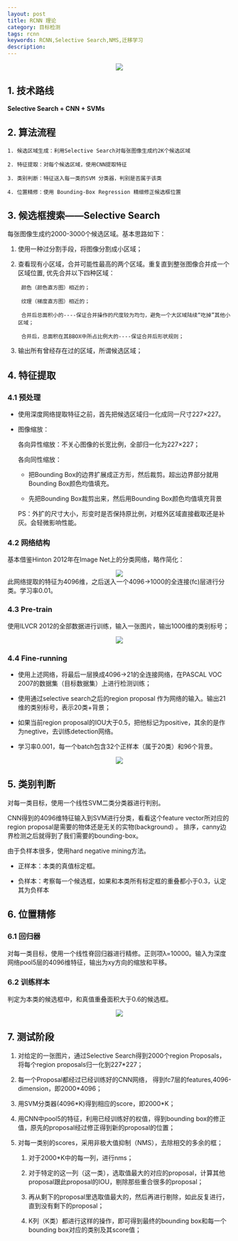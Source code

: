 ```yaml
---
layout: post
title: RCNN 理论
category: 目标检测
tags: rcnn
keywords: RCNN,Selective Search,NMS,迁移学习
description:
---
```


<div style="text-align:center">

<img src="https://raw.githubusercontent.com/chiemon/chiemon.github.io/master/img/RCNN-1.png">

</div>

## 1. 技术路线

**Selective Search + CNN + SVMs**

## 2. 算法流程

    1. 候选区域生成：利用Selective Search对每张图像生成约2K个候选区域

    2. 特征提取：对每个候选区域，使用CNN提取特征

    3. 类别判断：特征送入每一类的SVM 分类器，判别是否属于该类

    4. 位置精修：使用 Bounding-Box Regression 精细修正候选框位置　

## 3. 候选框搜索——Selective Search

每张图像生成约2000-3000个候选区域。基本思路如下：

1. 使用一种过分割手段，将图像分割成小区域；

2. 查看现有小区域，合并可能性最高的两个区域。重复直到整张图像合并成一个区域位置,
优先合并以下四种区域：

        颜色（颜色直方图）相近的；

        纹理（梯度直方图）相近的；

        合并后总面积小的----保证合并操作的尺度较为均匀，避免一个大区域陆续“吃掉”其他小区域；

        合并后，总面积在其BBOX中所占比例大的----保证合并后形状规则；

3. 输出所有曾经存在过的区域，所谓候选区域；

## 4. 特征提取

### 4.1 预处理

+ 使用深度网络提取特征之前，首先把候选区域归一化成同一尺寸227×227。

+ 图像缩放：

    各向异性缩放：不关心图像的长宽比例，全部归一化为227×227；

    各向同性缩放：

    + 把Bounding Box的边界扩展成正方形，然后裁剪。超出边界部分就用Bounding Box颜色均值填充。

    + 先把Bounding Box裁剪出来，然后用Bounding Box颜色均值填充背景

    PS：外扩的尺寸大小，形变时是否保持原比例，对框外区域直接截取还是补灰。会轻微影响性能。

### 4.2 网络结构

基本借鉴Hinton 2012年在Image Net上的分类网络，略作简化：

<div style="text-align:center">

<img src="https://raw.githubusercontent.com/chiemon/chiemon.github.io/master/img/RCNN-2.png">

</div>
此网络提取的特征为4096维，之后送入一个4096->1000的全连接(fc)层进行分类。学习率0.01。

### 4.3 Pre-train

使用ILVCR 2012的全部数据进行训练，输入一张图片，输出1000维的类别标号；

<div style="text-align:center">

<img src="https://raw.githubusercontent.com/chiemon/chiemon.github.io/master/img/RCNN-3.png">

</div>

### 4.4 Fine-running

+ 使用上述网络，将最后一层换成4096->21的全连接网络，在PASCAL VOC 2007的数据集（目标数据集）上进行检测训练；

+ 使用通过selective search之后的region proposal 作为网络的输入。输出21维的类别标号，表示20类+背景；

+ 如果当前region  proposal的IOU大于0.5，把他标记为positive，其余的是作为negtive，去训练detection网络。

+ 学习率0.001，每一个batch包含32个正样本（属于20类）和96个背景。

<div style="text-align:center">

<img src="https://raw.githubusercontent.com/chiemon/chiemon.github.io/master/img/RCNN-5.png">

</div>

## 5. 类别判断

对每一类目标，使用一个线性SVM二类分类器进行判别。

CNN得到的4096维特征输入到SVM进行分类，看看这个feature vector所对应的region proposal是需要的物体还是无关的实物(background) 。 排序，canny边界检测之后就得到了我们需要的bounding-box。

由于负样本很多，使用hard negative mining方法。

+ 正样本：本类的真值标定框。

+ 负样本：考察每一个候选框，如果和本类所有标定框的重叠都小于0.3，认定其为负样本

## 6. 位置精修

### 6.1 回归器

对每一类目标，使用一个线性脊回归器进行精修。正则项λ=10000。输入为深度网络pool5层的4096维特征，输出为xy方向的缩放和平移。

### 6.2 训练样本

判定为本类的候选框中，和真值重叠面积大于0.6的候选框。

<div style="text-align:center">

<img src="https://raw.githubusercontent.com/chiemon/chiemon.github.io/master/img/RCNN-4.png">

</div>

## 7. 测试阶段

1. 对给定的一张图片，通过Selective Search得到2000个region Proposals，将每个region proposals归一化到227*227；

2. 每一个Proposal都经过已经训练好的CNN网络， 得到fc7层的features,4096-dimension，即2000*4096；

3. 用SVM分类器(4096\*K)得到相应的score，即2000\*K；

4. 用CNN中pool5的特征，利用已经训练好的权值，得到bounding box的修正值，原先的proposal经过修正得到新的proposal的位置；

5. 对每一类别的scores，采用非极大值抑制（NMS），去除相交的多余的框；

    1. 对于2000*K中的每一列，进行nms；

    2. 对于特定的这一列（这一类），选取值最大的对应的proposal，计算其他proposal跟此proposal的IOU，剔除那些重合很多的proposal；

    3. 再从剩下的proposal里选取值最大的，然后再进行剔除，如此反复进行，直到没有剩下的proposal；

    4. K列（K类）都进行这样的操作，即可得到最终的bounding box和每一个bounding box对应的类别及其score值；
